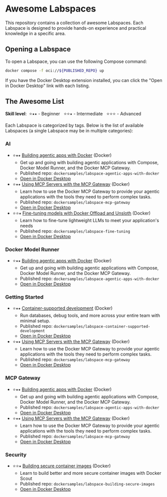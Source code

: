<!--- This file is generated by the script at generator/index.js. Do not edit directly. -->

# Awesome Labspaces

This repository contains a collection of awesome Labspaces. Each Labspace is designed to provide hands-on experience and practical knowledge in a specific area.

## Opening a Labspace

To open a Labspace, you can use the following Compose command:

```bash
docker compose -f oci://${PUBLISHED_REPO} up
```

If you have the Docker Desktop extension installed, you can click the "Open in Docker Desktop" link with each listing.

## The Awesome List

**Skill level**: &nbsp;⭐⭑⭑ - Beginner &nbsp; ⭐⭐⭑ - Intermediate &nbsp; ⭐⭐⭐ - Advanced

Each Labspace is categorized by tags. Below is the list of available Labspaces (a single Labspace may be in multiple categories):

### **AI**

- ⭐⭑⭑ [Building agentic apps with Docker](https://github.com/dockersamples/labspace-agentic-apps-with-docker) (Docker)
    - Get up and going with building agentic applications with Compose, Docker Model Runner, and the Docker MCP Gateway.
    - Published repo: `dockersamples/labspace-agentic-apps-with-docker`
    - [Open in Docker Desktop](http://open.docker.com/dashboard/extension-tab?extensionId=dockersamples%2Flabspace-extension&location=dockersamples%252Flabspace-agentic-apps-with-docker&title=Building%2520agentic%2520apps%2520with%2520Docker)
- ⭐⭑⭑ [Using MCP Servers with the MCP Gateway](https://github.com/dockersamples/labspace-mcp-gateway) (Docker)
    - Learn how to use the Docker MCP Gateway to provide your agentic applications with the tools they need to perform complex tasks.
    - Published repo: `dockersamples/labspace-mcp-gateway`
    - [Open in Docker Desktop](http://open.docker.com/dashboard/extension-tab?extensionId=dockersamples%2Flabspace-extension&location=dockersamples%252Flabspace-mcp-gateway&title=Using%2520MCP%2520Servers%2520with%2520the%2520MCP%2520Gateway)
- ⭐⭐⭑ [Fine-tuning models with Docker Offload and Unsloth](https://github.com/dockersamples/labspace-fine-tuning) (Docker)
    - Learn how to fine-tune lightweight LLMs to meet your application&#x27;s needs
    - Published repo: `dockersamples/labspace-fine-tuning`
    - [Open in Docker Desktop](http://open.docker.com/dashboard/extension-tab?extensionId=dockersamples%2Flabspace-extension&location=dockersamples%252Flabspace-fine-tuning&title=Fine-tuning%2520models%2520with%2520Docker%2520Offload%2520and%2520Unsloth)

### **Docker Model Runner**

- ⭐⭑⭑ [Building agentic apps with Docker](https://github.com/dockersamples/labspace-agentic-apps-with-docker) (Docker)
    - Get up and going with building agentic applications with Compose, Docker Model Runner, and the Docker MCP Gateway.
    - Published repo: `dockersamples/labspace-agentic-apps-with-docker`
    - [Open in Docker Desktop](http://open.docker.com/dashboard/extension-tab?extensionId=dockersamples%2Flabspace-extension&location=dockersamples%252Flabspace-agentic-apps-with-docker&title=Building%2520agentic%2520apps%2520with%2520Docker)

### **Getting Started**

- ⭐⭑⭑ [Container-supported development](https://github.com/dockersamples/labspace-container-supported-development) (Docker)
    - Run databases, debug tools, and more across your entire team with minimal setup.
    - Published repo: `dockersamples/labspace-container-supported-development`
    - [Open in Docker Desktop](http://open.docker.com/dashboard/extension-tab?extensionId=dockersamples%2Flabspace-extension&location=dockersamples%252Flabspace-container-supported-development&title=Container-supported%2520development)
- ⭐⭑⭑ [Using MCP Servers with the MCP Gateway](https://github.com/dockersamples/labspace-mcp-gateway) (Docker)
    - Learn how to use the Docker MCP Gateway to provide your agentic applications with the tools they need to perform complex tasks.
    - Published repo: `dockersamples/labspace-mcp-gateway`
    - [Open in Docker Desktop](http://open.docker.com/dashboard/extension-tab?extensionId=dockersamples%2Flabspace-extension&location=dockersamples%252Flabspace-mcp-gateway&title=Using%2520MCP%2520Servers%2520with%2520the%2520MCP%2520Gateway)

### **MCP Gateway**

- ⭐⭑⭑ [Building agentic apps with Docker](https://github.com/dockersamples/labspace-agentic-apps-with-docker) (Docker)
    - Get up and going with building agentic applications with Compose, Docker Model Runner, and the Docker MCP Gateway.
    - Published repo: `dockersamples/labspace-agentic-apps-with-docker`
    - [Open in Docker Desktop](http://open.docker.com/dashboard/extension-tab?extensionId=dockersamples%2Flabspace-extension&location=dockersamples%252Flabspace-agentic-apps-with-docker&title=Building%2520agentic%2520apps%2520with%2520Docker)
- ⭐⭑⭑ [Using MCP Servers with the MCP Gateway](https://github.com/dockersamples/labspace-mcp-gateway) (Docker)
    - Learn how to use the Docker MCP Gateway to provide your agentic applications with the tools they need to perform complex tasks.
    - Published repo: `dockersamples/labspace-mcp-gateway`
    - [Open in Docker Desktop](http://open.docker.com/dashboard/extension-tab?extensionId=dockersamples%2Flabspace-extension&location=dockersamples%252Flabspace-mcp-gateway&title=Using%2520MCP%2520Servers%2520with%2520the%2520MCP%2520Gateway)

### **Security**

- ⭐⭐⭑ [Building secure container images](https://github.com/dockersamples/labspace-building-secure-images) (Docker)
    - Learn to build better and more secure container images with Docker Scout
    - Published repo: `dockersamples/labspace-building-secure-images`
    - [Open in Docker Desktop](http://open.docker.com/dashboard/extension-tab?extensionId=dockersamples%2Flabspace-extension&location=dockersamples%252Flabspace-building-secure-images&title=Building%2520secure%2520container%2520images)

